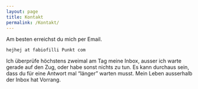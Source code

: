 ```yaml
---
layout: page
title: Kontakt
permalink: /Kontakt/
---
```


Am besten erreichst du mich per Email.

`hejhej at fabiofilli Punkt com`

Ich überprüfe höchstens zweimal am Tag meine Inbox, ausser ich warte gerade auf den Zug, oder habe sonst nichts zu tun. Es kann  durchaus sein, dass du für eine Antwort mal “länger” warten musst. Mein Leben ausserhalb der Inbox hat Vorrang.
